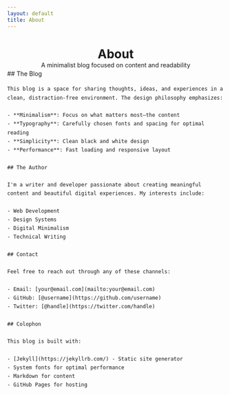 ```yaml
---
layout: default
title: About
---
```


<div class="about-page">
  <header class="about-header">
    <h1>About</h1>
    <div class="subtitle">A minimalist blog focused on content and readability</div>
  </header>

  <div class="about-content">
    ## The Blog

    This blog is a space for sharing thoughts, ideas, and experiences in a clean, distraction-free environment. The design philosophy emphasizes:

    - **Minimalism**: Focus on what matters most—the content
    - **Typography**: Carefully chosen fonts and spacing for optimal reading
    - **Simplicity**: Clean black and white design
    - **Performance**: Fast loading and responsive layout

    ## The Author

    I'm a writer and developer passionate about creating meaningful content and beautiful digital experiences. My interests include:

    - Web Development
    - Design Systems
    - Digital Minimalism
    - Technical Writing

    ## Contact

    Feel free to reach out through any of these channels:

    - Email: [your@email.com](mailto:your@email.com)
    - GitHub: [@username](https://github.com/username)
    - Twitter: [@handle](https://twitter.com/handle)

    ## Colophon

    This blog is built with:

    - [Jekyll](https://jekyllrb.com/) - Static site generator
    - System fonts for optimal performance
    - Markdown for content
    - GitHub Pages for hosting
  </div>
</div>

<style>
  .about-page {
    margin: var(--space-xl) 0;
    max-width: 700px;
    margin-left: auto;
    margin-right: auto;
  }

  .about-header {
    text-align: center;
    margin-bottom: var(--space-xl);
  }

  .about-header h1 {
    margin-bottom: var(--space-sm);
  }

  .subtitle {
    color: var(--color-gray-medium);
    font-size: var(--text-lg);
  }

  .about-content {
    font-size: var(--text-lg);
    line-height: 1.7;
  }

  .about-content h2 {
    margin-top: var(--space-xl);
    margin-bottom: var(--space-md);
    font-size: var(--text-2xl);
  }

  .about-content p {
    margin-bottom: var(--space-md);
  }

  .about-content ul {
    list-style-type: none;
    padding-left: 0;
    margin: var(--space-md) 0;
  }

  .about-content li {
    margin: var(--space-xs) 0;
    padding-left: var(--space-md);
    position: relative;
  }

  .about-content li::before {
    content: "—";
    position: absolute;
    left: 0;
    color: var(--color-gray-medium);
  }

  .about-content a {
    border-bottom: 1px solid var(--color-gray-light);
    transition: all var(--transition-base);
  }

  .about-content a:hover {
    border-color: var(--color-black);
  }

  @media (max-width: 768px) {
    .about-content {
      font-size: var(--text-base);
    }
  }
</style>
